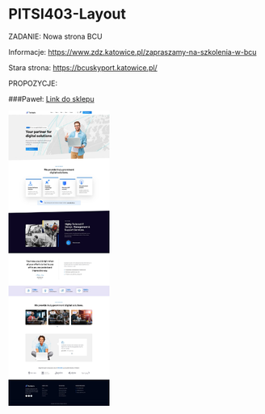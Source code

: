 # PITSI403-Layout

ZADANIE:
Nowa strona BCU

Informacje: https://www.zdz.katowice.pl/zapraszamy-na-szkolenia-w-bcu

Stara strona: https://bcuskyport.katowice.pl/

PROPOZYCJE:



###Paweł: 
[Link do sklepu](https://preview.themeforest.net/item/techwix-technology-it-solutions-wordpress-theme/full_screen_preview/53797889)


<img src="Technix.jpg" alt="drawing" width="200"/>
